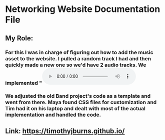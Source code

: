 # Networking Website Documentation File

## My Role:

### For this I was in charge of figuring out how to add the music asset to the website. I pulled a random track I had and then quickly made a new one so we'd have 2 audio tracks. We implemented  "<audio src="name_of_audio_file.wav" controls>" into the code to get the media player to show up. I couldn't remember how to actually get it to use the audio until I heard Rachel say to someone else that it has to be in the actual folder with the .html file, so we did that and it worked! Then we all wrote our bios. We decided to go veggie themed, and we're in an electronic hyper rock crazy music band. I also AI generated the band photo and helped Tim with putting that into the code.
### We adjusted the old Band project's code as a template and went from there. Maya found CSS files for customization and Tim had it on his laptop and dealt with most of the actual implementation and handled the code.

## Link: https://timothyjburns.github.io/ 
